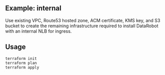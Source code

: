 ## Example: internal
Use existing VPC, Route53 hosted zone, ACM certificate, KMS key, and S3 bucket to create the remaining infrastructure required to install DataRobot with an internal NLB for ingress.

## Usage
```
terraform init
terraform plan
terraform apply
```
